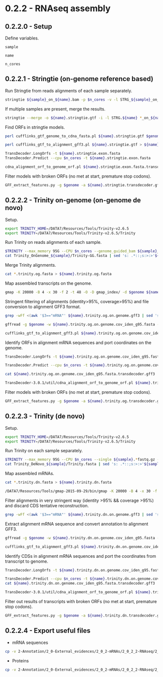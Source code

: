 0.2.2 - RNAseq assembly
=======================

## 0.2.2.0 - Setup

Define variables.

`sample`

`name`

`n_cores`

0.2.2.1 - Stringtie (on-genome reference based)
-----------------------------------------------

Run Stringtie from reads alignments of each sample separately.

``` bash
stringtie ${sample}_on_${name}.bam -p $n_cores -v -l STRG_${sample}_on_${name} -o ${sample}_on_${name}.stringtie.gtf -A ${sample}_on_${name}.stringtie.abundance.txt 2> err | tee log
```

If multiple samples are present, merge the results.

``` bash
stringtie --merge -o ${name}.stringtie.gtf -i -l STRG.${name} *_on_${name}.stringtie.gtf
```

Find ORFs in stringtie models.

``` bash
perl cufflinks_gtf_genome_to_cdna_fasta.pl ${name}.stringtie.gtf $genome > ${name}.stringtie.exon.fasta

perl cufflinks_gtf_to_alignment_gff3.pl ${name}.stringtie.gtf > ${name}.stringtie.alignment.gff3

TransDecoder.LongOrfs -t ${name}.stringtie.exon.fasta
TransDecoder.Predict --cpu $n_cores -t ${name}.stringtie.exon.fasta

cdna_alignment_orf_to_genome_orf.pl ${name}.stringtie.exon.fasta.transdecoder.gff3 ${name}.stringtie.alignment.gff3 ${name}.stringtie.exon.fasta > ${name}.stringtie.transdecoder.gff3
```

Filter models with broken ORFs (no met at start, premature stop codons).

``` bash
GFF_extract_features.py -g $genome -a ${name}.stringtie.transdecoder.gff3 -p ${name}.stringtie.transdecoder.clean > ${name}.stringtie.transdecoder.clean.log
```

0.2.2.2 - Trinity on-genome (on-genome de novo)
-----------------------------------------------

Setup.

``` bash
export TRINITY_HOME=/DATA7/Resources/Tools/Trinity-v2.6.5
export TRINITY=/DATA7/Resources/Tools/Trinity-v2.6.5/Trinity
```

Run Trinity on reads alignments of each sample.

``` bash
$TRINITY --max_memory 95G --CPU $n_cores --genome_guided_bam ${sample}_on_${name}.bam --genome_guided_max_intron 15000 --min_contig_length 200 --normalize_max_read_cov 30 --jaccard_clip --output Trinity_OnGenome_${sample} 2>&1 > Trinity_OnGenome_${sample}.trinity_log.txt
cat Trinity_OnGenome_${sample}/Trinity-GG.fasta | sed 's: .*::;s:>:>'${sample}'-:' > ${sample}.trinity.og.fasta
```

Merge Trinity alignments.

``` bash
cat *.trinity.og.fasta > ${name}.trinity.og.fasta
```

Map assembled transcripts on the genome.

``` bash
gmap -K 20000 -B 4 -x 30 -f 2 -t 48 -O -D gmap_index/ -d $genome ${name}.trinity.og.fasta > ${name}.trinity.og.on.genome.gff3 2>> ${name}.trinity.og.on.genome.err
```

Stringent filtering of alignments (identity\>95%, coverage\>95%) and file conversion to alignment GFF3 format.

``` bash
grep -wFf <(awk '$3=="mRNA"' ${name}.trinity.og.on.genome.gff3 | sed 's:;:\t:g;s:=:\t:g' | awk '$16>95 && $18>95 {print $14; print $10}') ${name}.trinity.og.on.genome.gff3| awk '$3!="CDS"' > ${name}.trinity.og.on.genome.cov_iden_g95.gff3

gffread -g $genome -w ${name}.trinity.og.on.genome.cov_iden_g95.fasta -o - -T ${name}.trinity.og.on.genome.cov_iden_g95.gff3 > ${name}.trinity.og.on.genome.cov_iden_g95.gtf

cufflinks_gtf_to_alignment_gff3.pl ${name}.trinity.og.on.genome.cov_iden_g95.gtf > ${name}.trinity.og.on.genome.cov_iden_g95.alignment.gff3
```

Identify ORFs in alignment mRNA sequences and port coordinates on the genome.

``` bash
TransDecoder.LongOrfs -t ${name}.trinity.og.on.genome.cov_iden_g95.fasta

TransDecoder.Predict --cpu $n_cores -t ${name}.trinity.og.on.genome.cov_iden_g95.fasta

cat ${name}.trinity.og.on.genome.cov_iden_g95.fasta.transdecoder.gff3 | awk '$7!="-"' > ${name}.trinity.og.on.genome.cov_iden_g95.fasta.transdecoder.no_minus.gff3

TransDecoder-3.0.1/util/cdna_alignment_orf_to_genome_orf.pl ${name}.trinity.og.on.genome.cov_iden_g95.fasta.transdecoder.no_minus.gff3 ${name}.trinity.og.on.genome.cov_iden_g95.alignment.gff3 ${name}.trinity.og.on.genome.cov_iden_g95.fasta > ${name}.trinity.og.transdecoder.gff3
```

Filter models with broken ORFs (no met at start, premature stop codons).

``` bash
GFF_extract_features.py -g $genome -a ${name}.trinity.og.transdecoder.gff3 -p ${name}.trinity.og.transdecoder.clean 2> ${name}.trinity.og.transdecoder.clean.log
```

0.2.2.3 - Trinity (de novo)
---------------------------

Setup.

``` bash
export TRINITY_HOME=/DATA7/Resources/Tools/Trinity-v2.6.5
export TRINITY=/DATA7/Resources/Tools/Trinity-v2.6.5/Trinity
```

Run Trinity on each sample separately.

``` bash
$TRINITY --max_memory 95G --CPU $n_cores --single ${sample}.*fastq.gz --seqType fq --min_contig_length 200 --normalize_max_read_cov 30 --jaccard_clip --output Trinity_DeNovo_${sample} 2>&1 > Trinity_DeNovo_${sample}.trinity_log.txt
cat Trinity_DeNovo_${sample}/Trinity.fasta | sed 's: .*::;s:>:>'${sample}'_:' > ${sample}.trinity.dn.fasta
```

Map assembled mRNAs.

``` bash
cat *.trinity.dn.fasta > ${name}.trinity.dn.fasta

/DATA7/Resources/Tools/gmap-2015-09-29/bin/gmap -K 20000 -B 4 -x 30 -f 2 -t $n_cores -O -D gmap_index/ -d $genome ${name}.trinity.dn.fasta > ${name}.trinity.dn.on.genome.gff3 2>> ${name}.trinity.dn.on.genome.err
```

Filter alignments in very stringent way (identity \>95% && coverage \>95%) and discard CDS tentative reconstruction.

``` bash
grep -wFf <(awk '$3=="mRNA"' ${name}.trinity.dn.on.genome.gff3 | sed 's:;:\t:g;s:=:\t:g' | awk '$16>95 && $18>95 {print $14; print $10}') ${name}.trinity.dn.on.genome.gff3 | awk '$3!="CDS"'> ${name}.trinity.dn.on.genome.cov_iden_g95.gff3
```

Extract alignment mRNA sequence and convert annotation to alignment GFF3.

``` bash
gffread -g $genome -w ${name}.trinity.dn.on.genome.cov_iden_g95.fasta -o - -T ${name}.trinity.dn.on.genome.cov_iden_g95.gff3 > ${name}.trinity.dn.on.genome.cov_iden_g95.gtf

cufflinks_gtf_to_alignment_gff3.pl ${name}.trinity.dn.on.genome.cov_iden_g95.gtf > ${name}.trinity.dn.on.genome.cov_iden_g95.alignment.gff3
```

Identify CDSs in alignment mRNA sequences and port the coordinates from transcript to genome.

``` bash
TransDecoder.LongOrfs -t ${name}.trinity.dn.on.genome.cov_iden_g95.fasta

TransDecoder.Predict --cpu $n_cores -t ${name}.trinity.dn.on.genome.cov_iden_g95.fasta
cat ${name}.trinity.dn.on.genome.cov_iden_g95.fasta.transdecoder.gff3 | awk '$7!="-"' > ${name}.trinity.dn.on.genome.cov_iden_g95.fasta.transdecoder.no_minus.gff3

TransDecoder-3.0.1/util/cdna_alignment_orf_to_genome_orf.pl ${name}.trinity.dn.on.genome.cov_iden_g95.fasta.transdecoder.no_minus.gff3 ${name}.trinity.dn.on.genome.cov_iden_g95.alignment.gff3 ${name}.trinity.dn.on.genome.cov_iden_g95.fasta > ${name}.trinity.dn.transdecoder.gff3
```

Filter out results of transcripts with broken ORFs (no met at start, premature stop codons).

``` bash
GFF_extract_features.py -g $genome -a ${name}.trinity.dn.transdecoder.gff3 -p ${name}.trinity.dn.transdecoder.clean 2> ${name}.trinity.dn.transdecoder.clean.log
```

0.2.2.4 - Export useful files
-----------------------------

-   mRNA sequences

``` bash
cp -v 2-Annotation/2_0-External_evidences/2_0_2-mRNAs/2_0_2_2-RNAseq/2_0_2_2_2-RNAseq_assembly/*.transdecoder.clean.mRNA.fasta 2-Annotation/2_4-IsoSeq/2_0-External_evidences/2_0_2-mRNAs/
```

-   Proteins

``` bash
cp -v 2-Annotation/2_0-External_evidences/2_0_2-mRNAs/2_0_2_2-RNAseq/2_0_2_2_2-RNAseq_assembly/*.transdecoder.clean.prot.fasta 2-Annotation/2_4-IsoSeq/2_0-External_evidences/2_0_1-Proteins/
```

